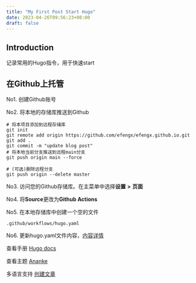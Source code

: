 ```yaml
---
title: "My First Post Start Hugo"
date: 2023-04-26T09:56:23+08:00
draft: false
---
```

## Introduction

记录常用的Hugo指令，用于快速start

<!--more-->

## 在Github上托管

No1. 创建Github账号

No2. 将本地的存储库推送到Github

```base
# 将本项目添加到远程存储库
git init
git remote add origin https://github.com/efengx/efengx.github.io.git
git add .
git commit -m "update blog post"
# 将本地当前分支推送到远程main分支
git push origin main --force

# (可选)删除远程分支
git push origin --delete master
```

No3. 访问您的Github存储库。在主菜单中选择**设置** **>** **页面**

No4. 将**Source**更改为**Github Actions**

No5. 在本地存储库中创建一个空的文件

```base
.github/workflows/hugo.yaml
```

No6. 更新hugo.yaml文件内容，[内容详情](https://gohugo.io/hosting-and-deployment/hosting-on-github/)

查看手册 [Hugo docs](https://gohugo.io/getting-started/quick-start "start hugo")

查看主题 [Ananke](https://github.com/theNewDynamic/gohugo-theme-ananke "github")

多语言支持 [创建文章](https://gohugo.io/content-management/multilingual/)
